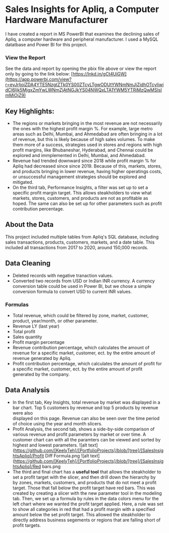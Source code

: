 # Sales Insights for Apliq, a Computer Hardware Manufacturer
I have created a report in MS PowerBI that examines the declining sales of Apliq, a computer hardware and peripheral manufacturer. I used a MySQL datatbase and Power BI for this project.

### View the Report
See the data and report by opening the pbix file above or view the report only by going to the link below:
[https://lnkd.in/gCt4UiGW](https://app.powerbi.com/view?r=eyJrIjoiZDA4YTE5NzgtZTk0YS00ZTcyLTgwODUtYWNmNmJjZjdhOTcyIiwidCI6Ijk5MjgxZmYwLWNmZjAtNGJkYS04NWQxLTA1YWM5YTRiMzQwMSIsImMiOjZ9)

## Key Highlights:
* The regions or markets bringing in the most revenue are not necessarily the ones with the highest profit margin %. For example,
  large metro areas such as Delhi, Mumbai, and Ahmedabad are often bringing in a lot of revenue, but this is likely because of high sales volumes. 
  To make them more of a success, strategies used in stores and regions with high profit margins, like Bhubaneshar, Hyderabad, and Chennai could be 
  explored and immplemented in Delhi, Mumbai, and Ahmedabad.
* Revenue had trended downward since 2018 while profit margin % for Apliq had decreased since since 2019. Because of this, markets, stores, and products
  bringing in lower revenue, having higher operatings costs, or unsuccessful management strategies should be explored and mitigated.
* On the third tab, Performance Insights, a filter was set up to set a specific profit margin target. This allows steakholders to view what markets, stores,
  customers, and products are not as profitable as hoped. The same can also be set up for other parameters such as profit contribution percentage.

## About the Data
This project included multiple tables from Apliq's SQL database, including sales transactions, products, customers, markets, and a date table. This included all transactions from 2017 to 2020, around 150,000 records.

## Data Cleaning
* Deleted records with negative tranaction values.
* Converted two records from USD or Indian INR currency. A currency conversion table could be used in Power BI, but we chose a simple conversion formula
  to convert USD to current INR values.

### Formulas 
* Total revenue, which could be filtered by zone, market, customer, product, year/month, or other parameter.
* Revenue LY (last year)
* Total profit
* Sales quantity
* Profit margin percentage
* Revenue contribution percentage, which calculates the amount of revenue for a specific market, customer, ect. by the entire amount of revenue 
  generated by Apliq.
* Profit contribution percentage, which calculates the amount of profit for a specific market, customer, ect. by the entire amount of profit
  generated by the company.

## Data Analysis
* In the first tab, Key Insights, total revenue by market was displayed in a bar chart. Top 5 customers by revenue and top 5 products by revenue were also   
  displayed on this page. Revenue can also be seen over the time period of choice using the year and month slicers.
* Profit Analysis, the second tab, shows a side-by-side comparison of various revenue and profit parameters by market or over time. A customer chart can 
  with all the paramters can be viewed and sorted by highest and lowest parameters.
  ![alt text](https://github.com/[KeelyTeh]/[PortfolioProjects]/blob/[tree]/[SalesInsightsApliq]/Profit Diff Formula.png
  ![alt text](https://github.com/[KeelyTeh]/[PortfolioProjects]/blob/[tree]/[SalesInsightsApliq]/Red bars.png
* The third and final chart has a **useful tool**  that allows the steakholder to set a profit target with the slicer, and then drill down the hierarchy by  
  by zones, markets, customers, and products that do not meet a profit target. Those that fall below the profit target have red bars. This was created by
  creating a slicer with the new parameter tool in the modeling tab. Then, we set up a formula by rules in the data colors menu for the left chart where we 
  wanted the profit target applied. Here, a rule was set to show all categories in red that had a profit margin with a specified amount below the set profit 
  target. This allowed the steakholder to directly address business segements or regions that are falling short of profit targets.
  
  

